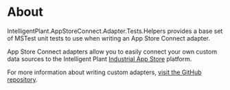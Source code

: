 ﻿# About

IntelligentPlant.AppStoreConnect.Adapter.Tests.Helpers provides a base set of MSTest unit tests to use when writing an App Store Connect adapter.

App Store Connect adapters allow you to easily connect your own custom data sources to the Intelligent Plant [Industrial App Store](https://appstore.intelligentplant.com/) platform.

For more information about writing custom adapters, [visit the GitHub repository](https://github.com/intelligentplant/AppStoreConnect.Adapters/).
